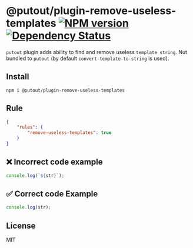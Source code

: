 # @putout/plugin-remove-useless-templates [![NPM version][NPMIMGURL]][NPMURL] [![Dependency Status][DependencyStatusIMGURL]][DependencyStatusURL]

[NPMIMGURL]:                https://img.shields.io/npm/v/@putout/plugin-remove-useless-templates.svg?style=flat&longCache=true
[NPMURL]:                   https://npmjs.org/package/@putout/plugin-remove-useless-templates"npm"

[DependencyStatusURL]:      https://david-dm.org/coderaiser/putout?path=packages/plugin-remove-useless-templates
[DependencyStatusIMGURL]:   https://david-dm.org/coderaiser/putout.svg?path=packages/plugin-remove-useless-templates

`putout` plugin adds ability to find and remove useless `template string`. Nut bundled to `putout` (by default `convert-template-to-string` is used).

## Install

```
npm i @putout/plugin-remove-useless-templates
```

## Rule

```json
{
    "rules": {
        "remove-useless-templates": true
    }
}
```

## ❌ Incorrect code example

```js
console.log(`${str}`);
```

## ✅ Correct code Example

```js
console.log(str);
```

## License

MIT


